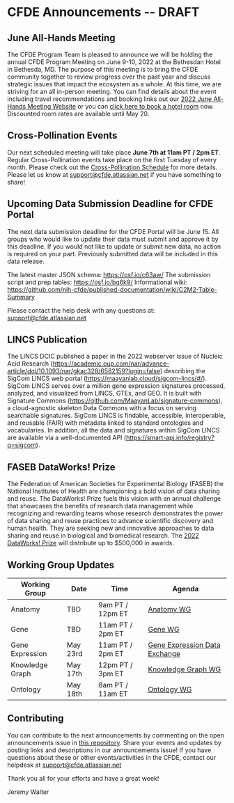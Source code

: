 # CFDE Announcements -- DRAFT

## June All-Hands Meeting
The CFDE Program Team is pleased to announce we will be holding the annual CFDE Program Meeting on June 9-10, 2022 at the Bethesdan Hotel in Bethesda, MD. The purpose of this meeting is to bring the CFDE community together to review progress over the past year and discuss strategic issues that impact the ecosystem as a whole. At this time, we are striving for an all in-person meeting. You can find details about the event including travel recommendations and booking links out our [2022 June All-Hands Meeting Website](https://nih-cfde.github.io/2022-june-all-hands-meeting/) or you can [click here to book a hotel room](https://www.hilton.com/en/book/reservation/deeplink/?ctyhocn=WASBAUP&groupCode=AH6&arrivaldate=2022-06-08&departuredate=2022-06-10&cid=OM,WW,HILTONLINK,EN,DirectLink&fromId=HILTONLINKDIRECT) now. Discounted room rates are available until May 20.

## Cross-Pollination Events
Our next scheduled meeting will take place **June 7th at 11am PT / 2pm ET**.  Regular Cross-Pollination events take place on the first Tuesday of every month. Please check out the  [Cross-Pollination Schedule](https://docs.google.com/spreadsheets/d/1hQAeOLkivUZZnwZ_KxfGw3neezMaWbrPk9nnFiKfQGA/edit?usp=sharing) for more details.  Please let us know at support@cfde.atlassian.net if you have something to share!

## Upcoming Data Submission Deadline for CFDE Portal
The next data submission deadline for the CFDE Portal will be June 15. All groups who would like to update their data must submit and approve it by this deadline. If you would not like to update or submit new data, no action is required on your part. Previously submitted data will be included in this data release.

The latest master JSON schema: https://osf.io/c63aw/
The submission script and prep tables: https://osf.io/bq6k9/
Informational wiki: https://github.com/nih-cfde/published-documentation/wiki/C2M2-Table-Summary

Please contact the help desk with any questions at: [support@cfde.atlassian.net](mailto:support@cfde.atlassian.net)

## LINCS  Publication
The LINCS DCIC published a paper in the 2022 webserver issue of Nucleic Acid Research (https://academic.oup.com/nar/advance-article/doi/10.1093/nar/gkac328/6582159?login=false) describing the SigCom LINCS web portal (https://maayanlab.cloud/sigcom-lincs/#/). SigCom LINCS serves over a million gene expression signatures processed, analyzed, and visualized from LINCS, GTEx, and GEO. It is built with Signature Commons (https://github.com/MaayanLab/signature-commons), a cloud-agnostic skeleton Data Commons with a focus on serving searchable signatures. SigCom LINCS is findable, accessible, interoperable, and reusable (FAIR) with metadata linked to standard ontologies and vocabularies. In addition, all the data and signatures within SigCom LINCS are available via a well-documented API (https://smart-api.info/registry?q=sigcom).

## FASEB DataWorks! Prize
The Federation of American Societies for Experimental Biology (FASEB) the National Institutes of Health are championing a bold vision of data sharing and reuse. The DataWorks! Prize fuels this vision with an annual challenge that showcases the benefits of research data management while recognizing and rewarding teams whose research demonstrates the power of data sharing and reuse practices to advance scientific discovery and human health. They are seeking new and innovative approaches to data sharing and reuse in biological and biomedical research. The [2022 DataWorks! Prize](https://gcc02.safelinks.protection.outlook.com/?url=https%3A%2F%2Fclick.icptrack.com%2Ficp%2Frelay.php%3Fr%3D40524122%26msgid%3D389205%26act%3D35CB%26c%3D1433802%26pid%3D955646%26destination%3Dhttp%253A%252F%252Fwww.herox.com%252Fdataworks%26cf%3D6604%26v%3D6b0f294cee7c2f90194a34fd0dd74ee3c9c164baeb31cd692265b1511c46b12b&data=05%7C01%7Chaluk.resat%40nih.gov%7C590f60c97951402974a108da337057aa%7C14b77578977342d58507251ca2dc2b06%7C0%7C0%7C637878854846540848%7CUnknown%7CTWFpbGZsb3d8eyJWIjoiMC4wLjAwMDAiLCJQIjoiV2luMzIiLCJBTiI6Ik1haWwiLCJXVCI6Mn0%3D%7C3000%7C%7C%7C&sdata=o5fRCMPp%2Fs1Whz2WnBg66SXyPLiA%2F9KUu23tekeXavY%3D&reserved=0) will distribute up to $500,000 in awards. 

## Working Group Updates

| Working Group | Date | Time | Agenda |
| ----------------- | ----- | ----- | --------- | 
Anatomy | TBD | 9am PT / 12pm ET | [Anatomy WG](https://docs.google.com/document/d/1K5L9WllqaABbr4MGO21ogDELyvtpVrD31wbvSNhx6ys/edit?usp=sharing)
Gene | TBD | 11am PT / 2pm ET | [Gene WG](https://drive.google.com/file/d/18QXDCFkHTVF2LTvab-wz9CprHxegP6VU/view) |
Gene Expression | May 23rd | 11am PT / 2pm ET | [Gene Expression Data Exchange](https://docs.google.com/document/d/1XVe7qPOOvADdxXI3m4pIwhKYf0qUxcYUMUz2vTdDL8I/edit) |
Knowledge Graph | May 17th | 12pm PT / 3pm ET | [Knowledge Graph WG](https://docs.google.com/document/d/1WvpkLxWPW0XxZsam6jEJeEUQr2sQ0EWC/edit?usp=sharing&ouid=111367545760360703840&rtpof=true&sd=true)
Ontology | May 18th | 8am PT / 11am ET | [Ontology WG](https://docs.google.com/document/d/1VoHHBeWfol6XNJa3kzOnOFuTaIrcLYbqKYQcOnj1oh4/edit?usp=sharing) |

## Contributing
You can contribute to the next announcements by commenting on the open announcements issue in [this repository](https://github.com/nih-cfde/announcements/issues). Share your events and updates by posting links and descriptions in our announcements issue! If you have questions about these or other events/activities in the CFDE, contact our helpdesk at support@cfde.atlassian.net

Thank you all for your efforts and have a great week!

Jeremy Walter
